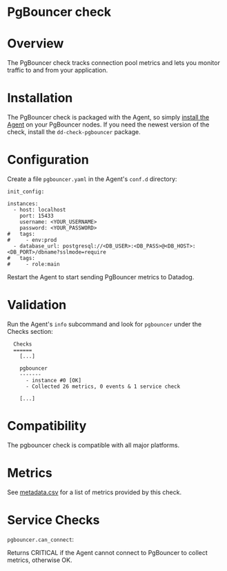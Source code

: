 # PgBouncer check

# Overview

The PgBouncer check tracks connection pool metrics and lets you monitor traffic to and from your application.

# Installation

The PgBouncer check is packaged with the Agent, so simply [install the Agent](https://app.datadoghq.com/account/settings#agent) on your PgBouncer nodes. If you need the newest version of the check, install the `dd-check-pgbouncer` package.

# Configuration

Create a file `pgbouncer.yaml` in the Agent's `conf.d` directory:

```
init_config:

instances:
  - host: localhost
    port: 15433
    username: <YOUR_USERNAME>
    password: <YOUR_PASSWORD>
#   tags:
#     - env:prod
  - database_url: postgresql://<DB_USER>:<DB_PASS>@<DB_HOST>:<DB_PORT>/dbname?sslmode=require
#   tags:
#     - role:main
```

Restart the Agent to start sending PgBouncer metrics to Datadog.

# Validation

Run the Agent's `info` subcommand and look for `pgbouncer` under the Checks section:

```
  Checks
  ======
    [...]

    pgbouncer
    -------
      - instance #0 [OK]
      - Collected 26 metrics, 0 events & 1 service check

    [...]
```

# Compatibility

The pgbouncer check is compatible with all major platforms.

# Metrics

See [metadata.csv](https://github.com/DataDog/integrations-core/blob/master/pgbouncer/metadata.csv) for a list of metrics provided by this check.

# Service Checks

`pgbouncer.can_connect`:

Returns CRITICAL if the Agent cannot connect to PgBouncer to collect metrics, otherwise OK.